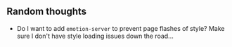 ## Random thoughts

- Do I want to add `emotion-server` to prevent page flashes of style? Make sure I don't have style loading issues down the road...

